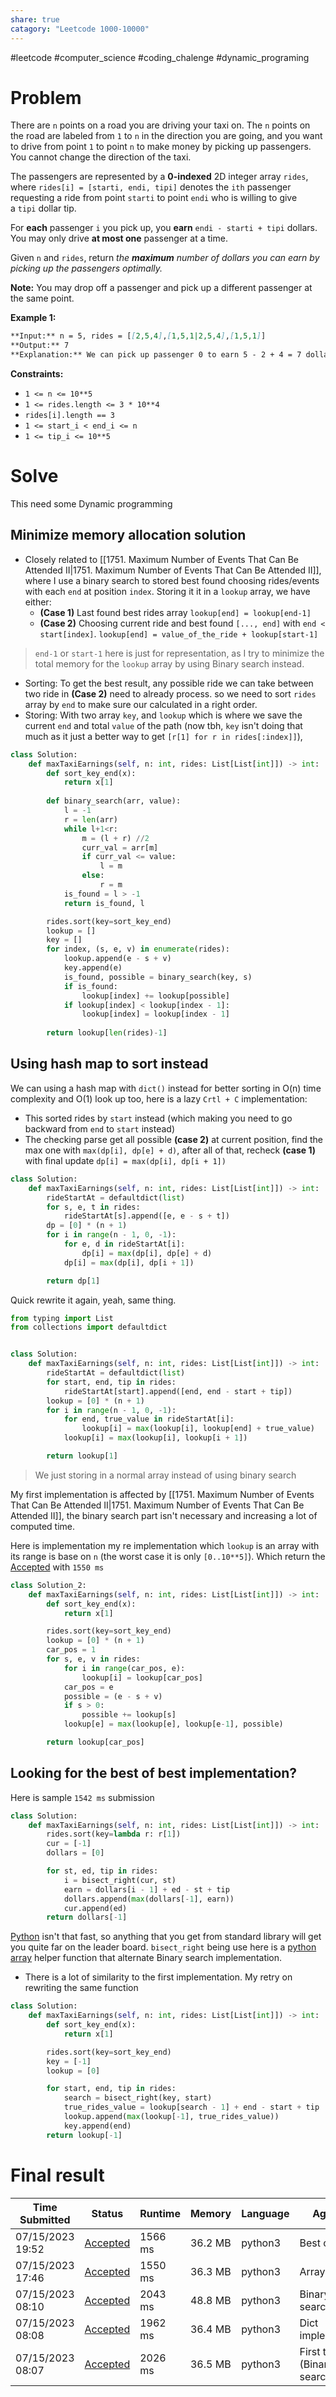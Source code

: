 ```yaml
---
share: true
catagory: "Leetcode 1000-10000"
---
```

#leetcode #computer_science #coding_chalenge #dynamic_programing 

# Problem

There are `n` points on a road you are driving your taxi on. The `n` points on the road are labeled from `1` to `n` in the direction you are going, and you want to drive from point `1` to point `n` to make money by picking up passengers. You cannot change the direction of the taxi.

The passengers are represented by a **0-indexed** 2D integer array `rides`, where `rides[i] = [starti, endi, tipi]` denotes the `ith` passenger requesting a ride from point `starti` to point `endi` who is willing to give a `tipi` dollar tip.

For **each** passenger `i` you pick up, you **earn** `endi - starti + tipi` dollars. You may only drive **at most one** passenger at a time.

Given `n` and `rides`, return _the **maximum** number of dollars you can earn by picking up the passengers optimally._

**Note:** You may drop off a passenger and pick up a different passenger at the same point.

**Example 1:**
```markdown
**Input:** n = 5, rides = [[2,5,4],[1,5,1|2,5,4],[1,5,1]]
**Output:** 7
**Explanation:** We can pick up passenger 0 to earn 5 - 2 + 4 = 7 dollars.
```

**Constraints:**

- `1 <= n <= 10**5`
- `1 <= rides.length <= 3 * 10**4`
- `rides[i].length == 3`
- `1 <= start_i < end_i <= n`
- `1 <= tip_i <= 10**5`

# Solve
This need some Dynamic programming

## Minimize memory allocation solution 
- Closely related to [[1751. Maximum Number of Events That Can Be Attended II|1751. Maximum Number of Events That Can Be Attended II]], where I use a binary search to stored best found choosing rides/events with each `end` at position `index`. Storing it it in a  `lookup` array, we have either:
	- **(Case 1)** Last found best rides array `lookup[end] = lookup[end-1]` 
	- **(Case 2)** Choosing current ride and best found `[..., end]` with `end < start[index]`. `lookup[end] = value_of_the_ride + lookup[start-1]`  

> `end-1` or `start-1` here is just for representation, as I try to minimize the total memory for the `lookup` array by using Binary search instead.

- Sorting: To get the best result, any possible ride we can take between two ride in **(Case 2)** need to already process. so we need to sort `rides` array by `end` to make sure our calculated in a right order.
- Storing: With two array `key`, and `lookup` which is where we save the current `end` and total `value` of the path (now tbh, `key` isn't doing that much as it just a better way to get `[r[1] for r in rides[:index]]`), 

```python
class Solution:
    def maxTaxiEarnings(self, n: int, rides: List[List[int]]) -> int:
        def sort_key_end(x):
            return x[1]
        
        def binary_search(arr, value):
            l = -1
            r = len(arr)
            while l+1<r:
                m = (l + r) //2
                curr_val = arr[m]
                if curr_val <= value:
                    l = m
                else:
                    r = m
            is_found = l > -1
            return is_found, l

        rides.sort(key=sort_key_end)
        lookup = []
        key = []
        for index, (s, e, v) in enumerate(rides):
            lookup.append(e - s + v)
            key.append(e)
            is_found, possible = binary_search(key, s)
            if is_found:
                lookup[index] += lookup[possible]
            if lookup[index] < lookup[index - 1]:
                lookup[index] = lookup[index - 1]
        
        return lookup[len(rides)-1]
```

## Using hash map to sort instead

We can using a hash map with `dict()` instead for better sorting in O(n) time complexity and O(1) look up too, here is a lazy `Crtl + C` implementation:
- This sorted rides by `start` instead (which making you need to go backward from `end` to `start` instead)
- The checking parse get all possible **(case 2)** at current position, find the max one with `max(dp[i], dp[e] + d)`, after all of that, recheck **(case 1)** with final update `dp[i] = max(dp[i], dp[i + 1])`
```python
class Solution:
    def maxTaxiEarnings(self, n: int, rides: List[List[int]]) -> int:
        rideStartAt = defaultdict(list)
        for s, e, t in rides:
            rideStartAt[s].append([e, e - s + t])
        dp = [0] * (n + 1)
        for i in range(n - 1, 0, -1):
            for e, d in rideStartAt[i]:
                dp[i] = max(dp[i], dp[e] + d)
            dp[i] = max(dp[i], dp[i + 1])

        return dp[1]
```

Quick rewrite it again, yeah, same thing.
```python
from typing import List
from collections import defaultdict


class Solution:
    def maxTaxiEarnings(self, n: int, rides: List[List[int]]) -> int:
        rideStartAt = defaultdict(list)
        for start, end, tip in rides:
            rideStartAt[start].append([end, end - start + tip])
        lookup = [0] * (n + 1)
        for i in range(n - 1, 0, -1):
            for end, true_value in rideStartAt[i]:
                lookup[i] = max(lookup[i], lookup[end] + true_value)
            lookup[i] = max(lookup[i], lookup[i + 1])

        return lookup[1]
```

> We just storing in a normal array instead of using binary search

My first implementation is affected by [[1751. Maximum Number of Events That Can Be Attended II|1751. Maximum Number of Events That Can Be Attended II]], the binary search part isn't necessary and increasing a lot of computed time.

Here is implementation my re implementation which `lookup` is an array with its range is base on `n` (the worst case it is only `[0..10**5]`). Which return the [Accepted](https://leetcode.com/submissions/detail/994983258/) with `1550 ms`
```python
class Solution_2:
    def maxTaxiEarnings(self, n: int, rides: List[List[int]]) -> int:
        def sort_key_end(x):
            return x[1]

        rides.sort(key=sort_key_end)
        lookup = [0] * (n + 1)
        car_pos = 1
        for s, e, v in rides:
            for i in range(car_pos, e):
                lookup[i] = lookup[car_pos]
            car_pos = e
            possible = (e - s + v)
            if s > 0:
                possible += lookup[s]
            lookup[e] = max(lookup[e], lookup[e-1], possible)

        return lookup[car_pos]
```

## Looking for the best of best implementation?
Here is sample `1542 ms` submission
```python
class Solution:
    def maxTaxiEarnings(self, n: int, rides: List[List[int]]) -> int:
        rides.sort(key=lambda r: r[1])
        cur = [-1]
        dollars = [0]

        for st, ed, tip in rides:
            i = bisect_right(cur, st)
            earn = dollars[i - 1] + ed - st + tip
            dollars.append(max(dollars[-1], earn))
            cur.append(ed)
        return dollars[-1]
```

[Python](Python.md) isn't that fast, so anything that you get from standard library will get you quite far on the leader board. `bisect_right` being use here is a [python array](Python%20array#Bisect%20Algorithm%20Functions%20in%20Python%7Cpython%20array.md) helper function that alternate Binary search implementation.

- There is a lot of similarity to the first implementation. My retry on rewriting the same function
```python
class Solution:
    def maxTaxiEarnings(self, n: int, rides: List[List[int]]) -> int:
        def sort_key_end(x):
            return x[1]

        rides.sort(key=sort_key_end)
        key = [-1]
        lookup = [0]

        for start, end, tip in rides:
            search = bisect_right(key, start)
            true_rides_value = lookup[search - 1] + end - start + tip
            lookup.append(max(lookup[-1], true_rides_value))
            key.append(end)
        return lookup[-1]
```

# Final result

|Time Submitted|Status|Runtime|Memory|Language|Agro|
|---|---|---|---|---|--|
|07/15/2023 19:52|[Accepted](https://leetcode.com/submissions/detail/995054113/)|1566 ms|36.2 MB|python3|Best one|
|07/15/2023 17:46|[Accepted](https://leetcode.com/submissions/detail/994983258/)|1550 ms|36.3 MB|python3|Array|
|07/15/2023 08:10|[Accepted](https://leetcode.com/submissions/detail/994707067/)|2043 ms|48.8 MB|python3|Binary search|
|07/15/2023 08:08|[Accepted](https://leetcode.com/submissions/detail/994706632/)|1962 ms|36.4 MB|python3|Dict implement|
|07/15/2023 08:07|[Accepted](https://leetcode.com/submissions/detail/994706426/)|2026 ms|36.5 MB|python3|First try (Binary search)|